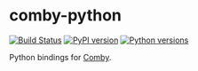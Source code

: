 # comby-python

[![Build Status](https://travis-ci.org/squaresLab/rooibos.py.svg?branch=master)](https://travis-ci.org/ChrisTimperley/comby-python)
[![PyPI version](https://badge.fury.io/py/comby.svg)](https://badge.fury.io/py/comby)
[![Python versions](https://img.shields.io/pypi/pyversions/comby.svg)](https://pypi.org/project/comby)

Python bindings for [Comby](https://github.com/comby-tools/comby).
